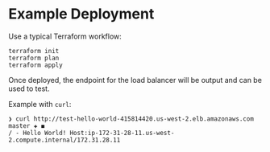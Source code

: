 # Example Deployment

Use a typical Terraform workflow:

```shell
terraform init
terraform plan
terraform apply
```

Once deployed, the endpoint for the load balancer will be output and can be used
to test.

Example with `curl`:

```plain
❯ curl http://test-hello-world-415814420.us-west-2.elb.amazonaws.com                                                                                                               master ✚ ◼
/ - Hello World! Host:ip-172-31-28-11.us-west-2.compute.internal/172.31.28.11
```
